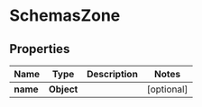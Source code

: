 # SchemasZone

## Properties
Name | Type | Description | Notes
------------ | ------------- | ------------- | -------------
**name** | **Object** |  |  [optional]

